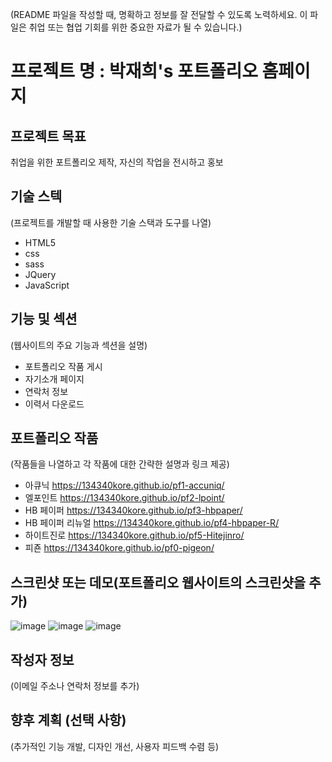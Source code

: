 (README 파일을 작성할 때, 명확하고 정보를 잘 전달할 수 있도록 노력하세요. 이 파일은 취업 또는 협업 기회를 위한 중요한 자료가 될 수 있습니다.)
# 프로젝트 명 : 박재희's 포트폴리오 홈페이지

## 프로젝트 목표
취업을 위한 포트폴리오 제작, 자신의 작업을 전시하고 홍보

## 기술 스텍
(프로젝트를 개발할 때 사용한 기술 스택과 도구를 나열)
- HTML5
- css
- sass
- JQuery
- JavaScript

## 기능 및 섹션
(웹사이트의 주요 기능과 섹션을 설명)

- 포트폴리오 작품 게시
- 자기소개 페이지
- 연락처 정보
- 이력서 다운로드 

## 포트폴리오 작품
(작품들을 나열하고 각 작품에 대한 간략한 설명과 링크 제공)
- 아큐닉 https://134340kore.github.io/pf1-accuniq/
- 엘포인트 https://134340kore.github.io/pf2-lpoint/
- HB 페이퍼 https://134340kore.github.io/pf3-hbpaper/
- HB 페이퍼 리뉴얼 https://134340kore.github.io/pf4-hbpaper-R/
- 하이트진로 https://134340kore.github.io/pf5-Hitejinro/
- 피죤 https://134340kore.github.io/pf0-pigeon/
## 스크린샷 또는 데모(포트폴리오 웹사이트의 스크린샷을 추가)
![image](https://github.com/134340kore/personal-v2/assets/150096390/2e467ed1-8cd7-4e44-a5ca-fec8134d7eb1)
![image](https://github.com/134340kore/personal-v2/assets/150096390/d9eb94a8-8c49-4215-b84c-7453a6490df8)
![image](https://github.com/134340kore/personal-v2/assets/150096390/8ff2cfce-d8b3-4e60-8ad1-80ad385f1cd5)





## 작성자 정보
(이메일 주소나 연락처 정보를 추가)

## 향후 계획 (선택 사항)
(추가적인 기능 개발, 디자인 개선, 사용자 피드백 수렴 등)
